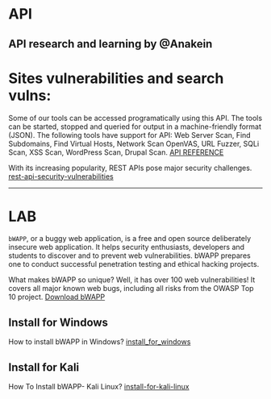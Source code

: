# API
API research and learning by @Anakein
-------
# Sites vulnerabilities and search vulns:

Some of our tools can be accessed programatically using this API. The tools can be started, stopped and queried for output in a machine-friendly format (JSON). The following tools have support for API: Web Server Scan, Find Subdomains, Find Virtual Hosts, Network Scan OpenVAS, URL Fuzzer, SQLi Scan, XSS Scan, WordPress Scan, Drupal Scan. 
[API REFERENCE](https://pentest-tools.com/api_reference)


With its increasing popularity, REST APIs pose major security challenges. 
[rest-api-security-vulnerabilities](https://dzone.com/articles/rest-api-security-vulnerabilities)

-------
# LAB
`bWAPP`, or a buggy web application, is a free and open source deliberately insecure web application.
It helps security enthusiasts, developers and students to discover and to prevent web vulnerabilities.
bWAPP prepares one to conduct successful penetration testing and ethical hacking projects.

What makes bWAPP so unique? Well, it has over 100 web vulnerabilities!
It covers all major known web bugs, including all risks from the OWASP Top 10 project.
[Download bWAPP](https://sourceforge.net/projects/bwapp/files/bWAPP/)

## Install for Windows
How to install bWAPP in Windows?
[install_for_windows](https://www.youtube.com/watch?reload=9&v=F3QcgmCuEC0)

## Install for Kali
How To Install bWAPP- Kali Linux?
[install-for-kali-linux](https://www.crackitdown.com/2018/05/how-to-install-bwapp-kali-linux.html)

